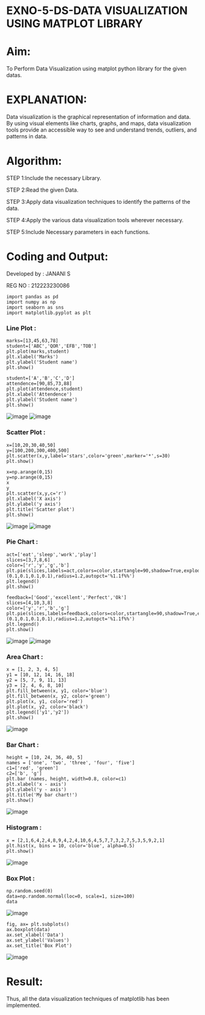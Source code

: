 # EXNO-5-DS-DATA VISUALIZATION USING MATPLOT LIBRARY

# Aim:
  To Perform Data Visualization using matplot python library for the given datas.

# EXPLANATION:
Data visualization is the graphical representation of information and data. By using visual elements like charts, graphs, and maps, data visualization tools provide an accessible way to see and understand trends, outliers, and patterns in data.

# Algorithm:
STEP 1:Include the necessary Library.

STEP 2:Read the given Data.

STEP 3:Apply data visualization techniques to identify the patterns of the data.

STEP 4:Apply the various data visualization tools wherever necessary.

STEP 5:Include Necessary parameters in each functions.

# Coding and Output:

Developed by : JANANI S

REG NO : 212223230086

```
import pandas as pd
import numpy as np
import seaborn as sns
import matplotlib.pyplot as plt
```
### Line Plot :

```
marks=[13,45,63,78]
student=['ABC','QOR','EFB','TOB']
plt.plot(marks,student)
plt.xlabel('Marks')
plt.ylabel('Student name')
plt.show()

student=['A','B','C','D']
attendence=[90,85,73,88]
plt.plot(attendence,student)
plt.xlabel('Attendence')
plt.ylabel('Student name')
plt.show()
```
 ![image](https://github.com/SJananisenthilkumar/EXNO-5-DS/assets/144871139/06a93eaf-9ad6-4572-b3cb-bb59aebabece)
 ![image](https://github.com/SJananisenthilkumar/EXNO-5-DS/assets/144871139/ea60c729-3e96-46bb-a1d3-07a83e4e2827)

### Scatter Plot :
```
x=[10,20,30,40,50]
y=[100,200,300,400,500]
plt.scatter(x,y,label='stars',color='green',marker='*',s=30)
plt.show()

x=np.arange(0,15)
y=np.arange(0,15)
x
y
plt.scatter(x,y,c='r')
plt.xlabel('X axis')
plt.ylabel('y axis')
plt.title('Scatter plot')
plt.show()
```
![image](https://github.com/SJananisenthilkumar/EXNO-5-DS/assets/144871139/6e04c930-4a4b-40ec-a312-89e99ae1736f)
![image](https://github.com/SJananisenthilkumar/EXNO-5-DS/assets/144871139/0466f7da-0597-47e0-a634-89b467acba74)
### Pie Chart :
```
act=['eat','sleep','work','play']
slices=[3,7,8,6]
color=['r','y','g','b']
plt.pie(slices,labels=act,colors=color,startangle=90,shadow=True,explode=(0.1,0.1,0.1,0.1),radius=1.2,autopct='%1.1f%%')
plt.legend()
plt.show()

feedback=['Good','excellent','Perfect','Ok']
slices=[4,10,3,8]
color=['y','r','b','g']
plt.pie(slices,labels=feedback,colors=color,startangle=90,shadow=True,explode=(0.1,0.1,0.1,0.1),radius=1.2,autopct='%1.1f%%')
plt.legend()
plt.show()
```
![image](https://github.com/SJananisenthilkumar/EXNO-5-DS/assets/144871139/078d9082-1c97-4742-905c-45a6110906a3)
![image](https://github.com/SJananisenthilkumar/EXNO-5-DS/assets/144871139/9db767f4-993d-4b74-a102-f1f6263e9f93)

### Area Chart :
```
x = [1, 2, 3, 4, 5]
y1 = [10, 12, 14, 16, 18]
y2 = [5, 7, 9, 11, 13]
y3 = [2, 4, 6, 8, 10]
plt.fill_between(x, y1, color='blue')
plt.fill_between(x, y2, color='green')
plt.plot(x, y1, color='red')
plt.plot(x, y2, color='black')
plt.legend(['y1','y2'])
plt.show()
```
![image](https://github.com/SJananisenthilkumar/EXNO-5-DS/assets/144871139/c50e680b-ced0-4773-b5cc-53ac55a92afa)

### Bar Chart :
```
height = [10, 24, 36, 40, 5]
names = ['one', 'two', 'three', 'four', 'five']
c1=['red', 'green'] 
c2=['b', 'g']
plt.bar (names, height, width=0.8, color=c1)
plt.xlabel('x - axis')
plt.ylabel('y - axis')
plt.title('My bar chart!')
plt.show()
```
![image](https://github.com/SJananisenthilkumar/EXNO-5-DS/assets/144871139/995ba8a4-7e52-4113-884c-e58ac884a0a5)

### Histogram :
 ```
x = [2,1,6,4,2,4,8,9,4,2,4,10,6,4,5,7,7,3,2,7,5,3,5,9,2,1]
plt.hist(x, bins = 10, color='blue', alpha=0.5)
plt.show()
```
![image](https://github.com/SJananisenthilkumar/EXNO-5-DS/assets/144871139/793df10d-6a53-49ef-9d39-45dbac6171b4)

### Box Plot :
```
np.random.seed(0)
data=np.random.normal(loc=0, scale=1, size=100)
data
```
![image](https://github.com/SJananisenthilkumar/EXNO-5-DS/assets/144871139/ed9cf633-61cf-43f7-88ff-a7189705f4b3)

```
fig, ax= plt.subplots()
ax.boxplot(data)
ax.set_xlabel('Data')
ax.set_ylabel('Values')
ax.set_title('Box Plot')
```
![image](https://github.com/SJananisenthilkumar/EXNO-5-DS/assets/144871139/11ac6342-adb8-4b6a-a85f-0e57afcea6fa)


# Result:
Thus, all the data visualization techniques of matplotlib has been implemented.
